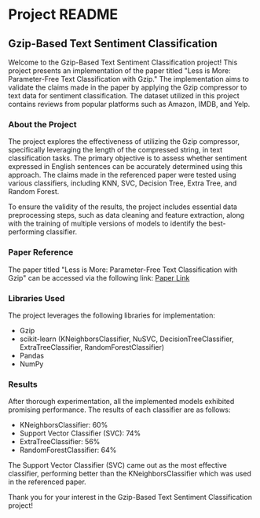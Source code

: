# Project README

## Gzip-Based Text Sentiment Classification

Welcome to the Gzip-Based Text Sentiment Classification project! This project presents an implementation of the paper titled "Less is More: Parameter-Free Text Classification with Gzip." The implementation aims to validate the claims made in the paper by applying the Gzip compressor to text data for sentiment classification. The dataset utilized in this project contains reviews from popular platforms such as Amazon, IMDB, and Yelp.

### About the Project

The project explores the effectiveness of utilizing the Gzip compressor, specifically leveraging the length of the compressed string, in text classification tasks. The primary objective is to assess whether sentiment expressed in English sentences can be accurately determined using this approach. The claims made in the referenced paper were tested using various classifiers, including KNN, SVC, Decision Tree, Extra Tree, and Random Forest.

To ensure the validity of the results, the project includes essential data preprocessing steps, such as data cleaning and feature extraction, along with the training of multiple versions of models to identify the best-performing classifier.

### Paper Reference

The paper titled "Less is More: Parameter-Free Text Classification with Gzip" can be accessed via the following link: [Paper Link](https://arxiv.org/abs/2212.09410)

### Libraries Used

The project leverages the following libraries for implementation:

- Gzip
- scikit-learn (KNeighborsClassifier, NuSVC, DecisionTreeClassifier, ExtraTreeClassifier, RandomForestClassifier)
- Pandas
- NumPy

### Results

After thorough experimentation, all the implemented models exhibited promising performance. The results of each classifier are as follows:

- KNeighborsClassifier: 60%
- Support Vector Classifier (SVC): 74%
- ExtraTreeClassifier: 56%
- RandomForestClassifier: 64%

The Support Vector Classifier (SVC) came out as the most effective classifier, performing better than the KNeighborsClassifier which was used in the referenced paper.

Thank you for your interest in the Gzip-Based Text Sentiment Classification project!
